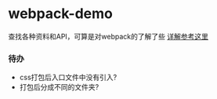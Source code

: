 # webpack-demo
查找各种资料和API，可算是对webpack的了解了些
[详解参考这里](https://blog.csdn.net/weixin_43443341/article/details/87686993)

### 待办
* css打包后入口文件中没有引入?
* 打包后分成不同的文件夹?
